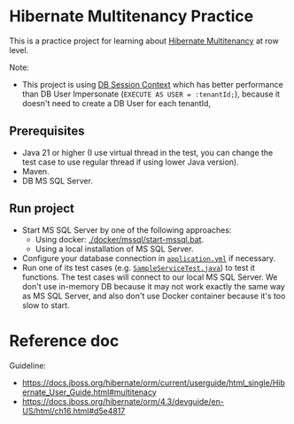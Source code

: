 # Hibernate Multitenancy Practice

This is a practice project for learning
about [Hibernate Multitenancy](https://docs.jboss.org/hibernate/orm/current/userguide/html_single/Hibernate_User_Guide.html#multitenacy)
at row level.

Note:

- This project is using [DB Session Context](./MULTI_TENANT__SESSION_CONTEXT__GUIDELINE.md) 
  which has better performance than DB User Impersonate (`EXECUTE AS USER = :tenantId;`), because it doesn't need to create a DB User for each tenantId,


## Prerequisites

- Java 21 or higher (I use virtual thread in the test, you can change the test case to use regular thread if using lower
  Java version).
- Maven.
- DB MS SQL Server.

## Run project

- Start MS SQL Server by one of the following approaches:
    - Using docker: [./docker/mssql/start-mssql.bat](./docker/mssql/start-mssql.bat).
    - Using a local installation of MS SQL Server.
- Configure your database connection in [`application.yml`](./src/main/resources/application.yml) if necessary.
- Run one of its test cases (e.g. [`SampleServiceTest.java`](./src/test/java/org/tnmk/practice_spring_jpa/pro08_multi_tenant_session_context/business/SampleServiceTest.java)) to test it functions.
  The test cases will connect to our local MS SQL Server.
  We don't use in-memory DB because it may not work exactly the same way as MS SQL Server,
  and also don't use Docker container because it's too slow to start.

# Reference doc

Guideline:

- https://docs.jboss.org/hibernate/orm/current/userguide/html_single/Hibernate_User_Guide.html#multitenacy
- https://docs.jboss.org/hibernate/orm/4.3/devguide/en-US/html/ch16.html#d5e4817

